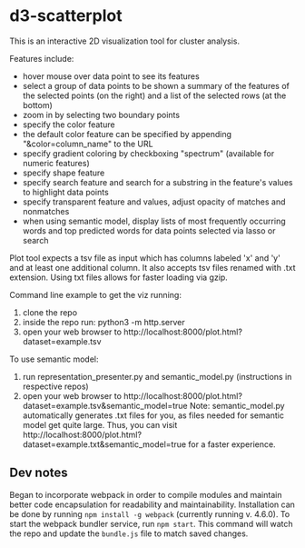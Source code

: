 # d3-scatterplot
This is an interactive 2D visualization tool for cluster analysis.

Features include:
- hover mouse over data point to see its features
- select a group of data points to be shown a summary of the features of the selected points (on the right) and a list of the selected rows (at the bottom)
- zoom in by selecting two boundary points
- specify the color feature
- the default color feature can be specified by appending "&color=column_name" to the URL
- specify gradient coloring by checkboxing "spectrum" (available for numeric features)
- specify shape feature
- specify search feature and search for a substring in the feature's values to highlight data points
- specify transparent feature and values, adjust opacity of matches and nonmatches
- when using semantic model, display lists of most frequently occurring words and top predicted words for data points selected via lasso or search

Plot tool expects a tsv file as input which has columns labeled 'x' and 'y' and at least one additional column. It also accepts tsv files renamed with .txt extension. Using txt files allows for faster loading via gzip.

Command line example to get the viz running:
1. clone the repo
2. inside the repo run: python3 -m http.server
3. open your web browser to http://localhost:8000/plot.html?dataset=example.tsv

To use semantic model:
1. run representation_presenter.py and semantic_model.py (instructions in respective repos)
2. open your web browser to http://localhost:8000/plot.html?dataset=example.tsv&semantic_model=true
Note: semantic_model.py automatically generates .txt files for you, as files needed for semantic model get quite large. Thus, you can visit http://localhost:8000/plot.html?dataset=example.txt&semantic_model=true for a faster experience.


## Dev notes
Began to incorporate webpack in order to compile modules and maintain better code encapsulation for readability and maintainability. 
Installation can be done by running `npm install -g webpack` (currently running v. 4.6.0). 
To start the webpack bundler service, run `npm start`. This command will watch the repo and update the `bundle.js` file to match saved changes.